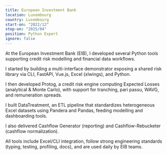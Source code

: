 ```yaml
---
title: European Investment Bank
location: Luxembourg
country: Luxembourg
start-on: "2022/12"
stop-on: "2025/04"
position: Python Expert 
ignore: false
---
```


At the European Investment Bank (EIB), I developed several Python tools supporting credit risk modelling and financial data workflows.

I started by building a multi-interface demonstrator exposing a shared risk library via CLI, FastAPI, Vue.js, Excel (xlwings), and Python.

I then developed Protog, a credit risk engine computing Expected Losses (analytical & Monte Carlo), with support for tranching, pari passu, WAVG, and remuneration spreads.

I built DataTreatment, an ETL pipeline that standardizes heterogeneous Excel datasets using Pandera and Pandas, feeding modelling and dashboarding tools.

I also delivered Cashflow Generator (reporting) and Cashflow-Rebucketer (cashflow normalization).

All tools include Excel/CLI integration, follow strong engineering standards (typing, testing, profiling, docs), and are used daily by EIB teams.
